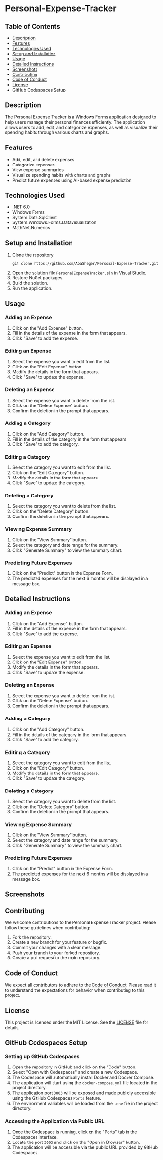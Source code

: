 # Personal-Expense-Tracker

## Table of Contents
- [Description](#description)
- [Features](#features)
- [Technologies Used](#technologies-used)
- [Setup and Installation](#setup-and-installation)
- [Usage](#usage)
- [Detailed Instructions](#detailed-instructions)
- [Screenshots](#screenshots)
- [Contributing](#contributing)
- [Code of Conduct](#code-of-conduct)
- [License](#license)
- [GitHub Codespaces Setup](#github-codespaces-setup)

## Description

The Personal Expense Tracker is a Windows Forms application designed to help users manage their personal finances efficiently. The application allows users to add, edit, and categorize expenses, as well as visualize their spending habits through various charts and graphs.

## Features

- Add, edit, and delete expenses
- Categorize expenses
- View expense summaries
- Visualize spending habits with charts and graphs
- Predict future expenses using AI-based expense prediction

## Technologies Used

- .NET 6.0
- Windows Forms
- System.Data.SqlClient
- System.Windows.Forms.DataVisualization
- MathNet.Numerics

## Setup and Installation

1. Clone the repository:
   ```
   git clone https://github.com/AbaSheger/Personal-Expense-Tracker.git
   ```
2. Open the solution file `PersonalExpenseTracker.sln` in Visual Studio.
3. Restore NuGet packages.
4. Build the solution.
5. Run the application.

## Usage

### Adding an Expense

1. Click on the "Add Expense" button.
2. Fill in the details of the expense in the form that appears.
3. Click "Save" to add the expense.

### Editing an Expense

1. Select the expense you want to edit from the list.
2. Click on the "Edit Expense" button.
3. Modify the details in the form that appears.
4. Click "Save" to update the expense.

### Deleting an Expense

1. Select the expense you want to delete from the list.
2. Click on the "Delete Expense" button.
3. Confirm the deletion in the prompt that appears.

### Adding a Category

1. Click on the "Add Category" button.
2. Fill in the details of the category in the form that appears.
3. Click "Save" to add the category.

### Editing a Category

1. Select the category you want to edit from the list.
2. Click on the "Edit Category" button.
3. Modify the details in the form that appears.
4. Click "Save" to update the category.

### Deleting a Category

1. Select the category you want to delete from the list.
2. Click on the "Delete Category" button.
3. Confirm the deletion in the prompt that appears.

### Viewing Expense Summary

1. Click on the "View Summary" button.
2. Select the category and date range for the summary.
3. Click "Generate Summary" to view the summary chart.

### Predicting Future Expenses

1. Click on the "Predict" button in the Expense Form.
2. The predicted expenses for the next 6 months will be displayed in a message box.

## Detailed Instructions

### Adding an Expense

1. Click on the "Add Expense" button.
2. Fill in the details of the expense in the form that appears.
3. Click "Save" to add the expense.

### Editing an Expense

1. Select the expense you want to edit from the list.
2. Click on the "Edit Expense" button.
3. Modify the details in the form that appears.
4. Click "Save" to update the expense.

### Deleting an Expense

1. Select the expense you want to delete from the list.
2. Click on the "Delete Expense" button.
3. Confirm the deletion in the prompt that appears.

### Adding a Category

1. Click on the "Add Category" button.
2. Fill in the details of the category in the form that appears.
3. Click "Save" to add the category.

### Editing a Category

1. Select the category you want to edit from the list.
2. Click on the "Edit Category" button.
3. Modify the details in the form that appears.
4. Click "Save" to update the category.

### Deleting a Category

1. Select the category you want to delete from the list.
2. Click on the "Delete Category" button.
3. Confirm the deletion in the prompt that appears.

### Viewing Expense Summary

1. Click on the "View Summary" button.
2. Select the category and date range for the summary.
3. Click "Generate Summary" to view the summary chart.

### Predicting Future Expenses

1. Click on the "Predict" button in the Expense Form.
2. The predicted expenses for the next 6 months will be displayed in a message box.

## Screenshots

<!-- Add screenshots here -->

## Contributing

We welcome contributions to the Personal Expense Tracker project. Please follow these guidelines when contributing:

1. Fork the repository.
2. Create a new branch for your feature or bugfix.
3. Commit your changes with a clear message.
4. Push your branch to your forked repository.
5. Create a pull request to the main repository.

## Code of Conduct

We expect all contributors to adhere to the [Code of Conduct](CODE_OF_CONDUCT.md). Please read it to understand the expectations for behavior when contributing to this project.

## License

This project is licensed under the MIT License. See the [LICENSE](LICENSE) file for details.

## GitHub Codespaces Setup

### Setting up GitHub Codespaces

1. Open the repository in GitHub and click on the "Code" button.
2. Select "Open with Codespaces" and create a new Codespace.
3. The Codespace will automatically install Docker and Docker Compose.
4. The application will start using the `docker-compose.yml` file located in the project directory.
5. The application port `3003` will be exposed and made publicly accessible using the GitHub Codespaces `Ports` feature.
6. The environment variables will be loaded from the `.env` file in the project directory.

### Accessing the Application via Public URL

1. Once the Codespace is running, click on the "Ports" tab in the Codespaces interface.
2. Locate the port `3003` and click on the "Open in Browser" button.
3. The application will be accessible via the public URL provided by GitHub Codespaces.
